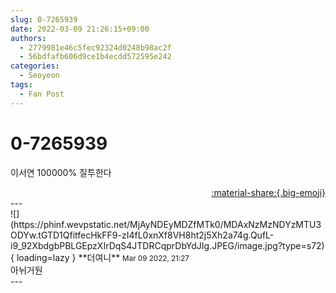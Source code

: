 ```yaml
---
slug: 0-7265939
date: 2022-03-09 21:26:15+09:00
authors:
  - 2779981e46c5fec92324d0248b98ac2f
  - 56bdfafb606d9ce1b4ecdd572595e242
categories:
  - Seoyeon
tags:
  - Fan Post
---
```


# 0-7265939

<div class="post-container" markdown="1">
<div class="content-container md-sidebar__scrollwrap" markdown="1">

이서연 100000% 질투한다

</div>
</div>

<div style="text-align: right;" markdown="1">
<a href="https://weverse.io/fromis9/fanpost/0-7265939" style="text-align: right;">:material-share:{.big-emoji}</a>
</div>
---

<div class="comments-container md-sidebar__scrollwrap" markdown="1">
<div class="comment" markdown="1">
<div class='id-container' markdown="1">
![](https://phinf.wevpstatic.net/MjAyNDEyMDZfMTk0/MDAxNzMzNDYzMTU3ODYw.tGTD1QfitfecHkFF9-zI4fL0xnXf8VH8ht2j5Xh2a74g.QufL-i9_92XbdgbPBLGEpzXIrDqS4JTDRCqprDbYdJIg.JPEG/image.jpg?type=s72){ loading=lazy }
**<span class="artist">더여니</span>** <small>Mar 09 2022, 21:27</small><br>
</div>
<div class='comment-body' markdown="1">
아뉘거둰
</div>
</div>
</div>
---
